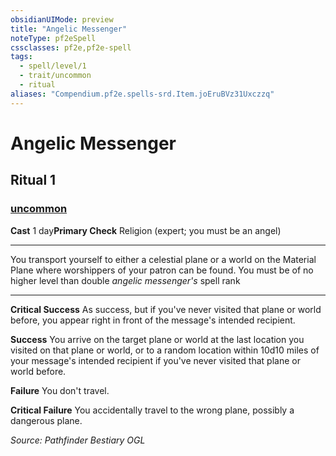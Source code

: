 ```yaml
---
obsidianUIMode: preview
title: "Angelic Messenger"
noteType: pf2eSpell
cssclasses: pf2e,pf2e-spell
tags:
  - spell/level/1
  - trait/uncommon
  - ritual
aliases: "Compendium.pf2e.spells-srd.Item.joEruBVz31Uxczzq" 
---
```

# Angelic Messenger   
## Ritual 1
### [uncommon](uncommon "Uncommon Rarity Trait")

**Cast** 1 day**Primary Check** Religion (expert; you must be an angel)
* * * 
You transport yourself to either a celestial plane or a world on the Material Plane where worshippers of your patron can be found. You must be of no higher level than double _angelic messenger's_ spell rank

* * *

**Critical Success** As success, but if you've never visited that plane or world before, you appear right in front of the message's intended recipient.

**Success** You arrive on the target plane or world at the last location you visited on that plane or world, or to a random location within 10d10 miles of your message's intended recipient if you've never visited that plane or world before.

**Failure** You don't travel.

**Critical Failure** You accidentally travel to the wrong plane, possibly a dangerous plane.

*Source: Pathfinder Bestiary*
*OGL*
